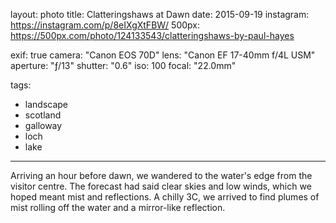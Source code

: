 layout: photo
title: Clatteringshaws at Dawn
date: 2015-09-19
instagram: https://instagram.com/p/8eIXgXtFBW/
500px: https://500px.com/photo/124133543/clatteringshaws-by-paul-hayes

exif: true
camera: "Canon EOS 70D"
lens: "Canon EF 17-40mm f/4L USM"
aperture: "ƒ/13"
shutter: "0.6"
iso: 100
focal: "22.0mm"

tags:
  - landscape
  - scotland
  - galloway
  - loch
  - lake
---

Arriving an hour before dawn, we wandered to the water's edge from the visitor centre. The forecast had said clear skies and low winds, which we hoped meant mist and reflections. A chilly 3C, we arrived to find plumes of mist rolling off the water and a mirror-like reflection.
